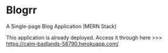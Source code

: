 # Blogrr
A Single-page Blog Application (MERN Stack)

This application is already deployed. Access it through here >>> https://calm-badlands-58790.herokuapp.com/
